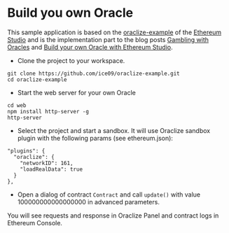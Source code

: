 # Build you own Oracle

This sample application is based on the <a href='https://github.com/ether-camp/oraclize-example'>oraclize-example</a> of the <a href='http://live.ether.camp'>Ethereum Studio</a> and is the implementation part to the blog posts <a href=''>Gambling with Oracles</a> and <a href=''>Build your own Oracle with Ethereum Studio</a>.

* Clone the project to your workspace.
```
git clone https://github.com/ice09/oraclize-example.git
cd oraclize-example
```
* Start the web server for your own Oracle
```
cd web
npm install http-server -g
http-server
```
* Select the project and start a sandbox. It will use Oraclize sandbox plugin with the following params (see ethereum.json):
```
"plugins": {
  "oraclize": {
    "networkID": 161,
    "loadRealData": true
  }
},
```
* Open a dialog of contract `Contract` and call `update()` with value 100000000000000000 in advanced parameters.

You will see requests and response in Oraclize Panel and contract logs in Ethereum Console.

